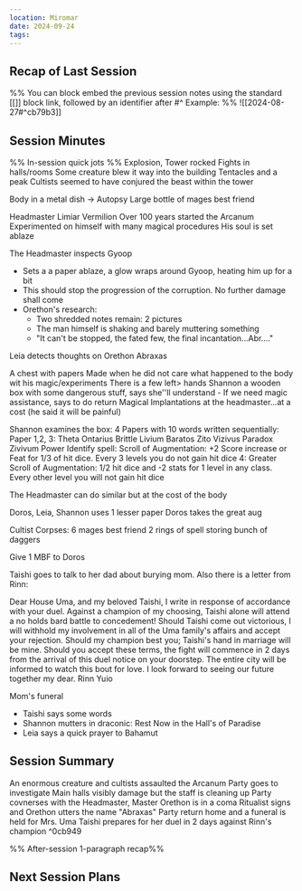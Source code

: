 ```yaml
---
location: Miromar
date: 2024-09-24
tags:
---
```

## Recap of Last Session
%%
You can block embed the previous session notes using the standard [[]] block link, followed by an identifier after #^ 
Example: 
%%
![[2024-08-27#^cb79b3]]


## Session Minutes 
%% In-session quick jots %%
Explosion, Tower rocked
Fights in halls/rooms
Some creature blew it way into the building
	Tentacles and a peak
Cultists seemed to have conjured the beast within the tower

Body in a metal dish -> Autopsy
Large bottle of mages best friend

Headmaster Limiar Vermilion
	Over 100 years started the Arcanum
	Experimented on himself with many magical procedures
	His soul is set ablaze

The Headmaster inspects Gyoop
- Sets a a paper ablaze, a glow wraps around Gyoop, heating him up for a bit
- This should stop the progression of the corruption. No further damage shall come
- Orethon's research:
	- Two shredded notes remain: 2 pictures
	- The man himself is shaking and barely muttering something
	- "It can't be stopped, the fated few, the final incantation...Abr...."

Leia detects thoughts on Orethon
	Abraxas

A chest with papers
	Made when he did not care what happened to the body wit his magic/experiments
	There is a few left> hands Shannon a wooden box with some dangerous stuff, says she''ll understand
	- If we need magic assistance, says to do return
		Magical Implantations at the headmaster...at a cost (he said it will be painful)

Shannon examines the box:
	4 Papers with 10 words written sequentially:
		Paper 1,2, 3:
		Theta Ontarius Brittle Livium Baratos Zito Vizivus Paradox Zivivum Power
		Identify spell: Scroll of Augmentation: +2 Score increase or Feat for 1/3 of hit dice. Every 3 levels you do not gain hit dice
		4: Greater  Scroll of Augmentation:
			1/2 hit dice and  -2 stats for 1 level in any class. Every other level you will not gain hit dice
			
The Headmaster can do similar but at the cost of the body

Doros, Leia, Shannon uses 1 lesser paper
Doros takes the great aug

Cultist Corpses:
6 mages best friend
2 rings of spell storing
bunch of daggers

Give 1 MBF to Doros

Taishi goes to talk to her dad about burying mom.
Also there is a letter from Rinn:

Dear House Uma, and my beloved Taishi, 
I write in response of accordance with your duel. Against a champion of my choosing, Taishi alone will attend a no holds bard battle to concedement! Should Taishi come out victorious, I will withhold my involvement in all of the Uma family's affairs and accept your rejection. Should my champion best you; Taishi's hand in marriage will be mine. Should you accept these terms, the fight will commence in 2 days from the arrival of this duel notice on your doorstep. The entire city will be informed to watch this bout for love. I look forward to seeing our future together my dear. 
Rinn Yuio


Mom's funeral
- Taishi says some words
- Shannon mutters in draconic: Rest Now in the Hall's of Paradise
- Leia says a quick prayer to Bahamut

## Session Summary  
An enormous creature and cultists assaulted the Arcanum
Party goes to investigate
Main halls visibly damage but the staff is cleaning up
Party covnerses with the Headmaster, Master Orethon is in a coma
Ritualist signs and Orethon utters the name "Abraxas"
Party return home and a funeral is held for Mrs. Uma
Taishi prepares for her duel in 2 days against Rinn's champion
^0cb949

%% After-session 1-paragraph recap%%


## Next Session Plans
